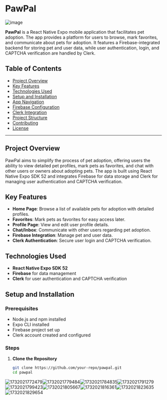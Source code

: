 # PawPal
![image](https://github.com/user-attachments/assets/f2d8b3a2-699e-431f-afec-2d440b5a6239)

**PawPal** is a React Native Expo mobile application that facilitates pet adoption. The app provides a platform for users to browse, mark favorites, and communicate about pets for adoption. It features a Firebase-integrated backend for storing pet and user data, while user authentication, login, and CAPTCHA verification are handled by Clerk.

## Table of Contents

- [Project Overview](#project-overview)
- [Key Features](#key-features)
- [Technologies Used](#technologies-used)
- [Setup and Installation](#setup-and-installation)
- [App Navigation](#app-navigation)
- [Firebase Configuration](#firebase-configuration)
- [Clerk Integration](#clerk-integration)
- [Project Structure](#project-structure)
- [Contributing](#contributing)
- [License](#license)

---

## Project Overview

PawPal aims to simplify the process of pet adoption, offering users the ability to view detailed pet profiles, mark pets as favorites, and chat with other users or owners about adopting pets. The app is built using React Native Expo SDK 52 and integrates Firebase for data storage and Clerk for managing user authentication and CAPTCHA verification.

## Key Features

- **Home Page**: Browse a list of available pets for adoption with detailed profiles.
- **Favorites**: Mark pets as favorites for easy access later.
- **Profile Page**: View and edit user profile details.
- **Chat/Inbox**: Communicate with other users regarding pet adoption.
- **Firebase Integration**: Manage pet and user data.
- **Clerk Authentication**: Secure user login and CAPTCHA verification.

## Technologies Used

- **React Native Expo SDK 52**
- **Firebase** for data management
- **Clerk** for user authentication and CAPTCHA verification

## Setup and Installation

### Prerequisites

- Node.js and npm installed
- Expo CLI installed
- Firebase project set up
- Clerk account created and configured

### Steps

1. **Clone the Repository**
   ```bash
   git clone https://github.com/your-repo/pawpal.git
   cd pawpal
   ```

![1732021772479](image/README/1732021772479.png)![1732021779484](image/README/1732021779484.png)![1732021784835](image/README/1732021784835.png)![1732021791279](image/README/1732021791279.png)![1732021799423](image/README/1732021799423.png)![1732021805667](image/README/1732021805667.png)![1732021816361](image/README/1732021816361.png)![1732021823635](image/README/1732021823635.png)![1732021829654](image/README/1732021829654.png)
